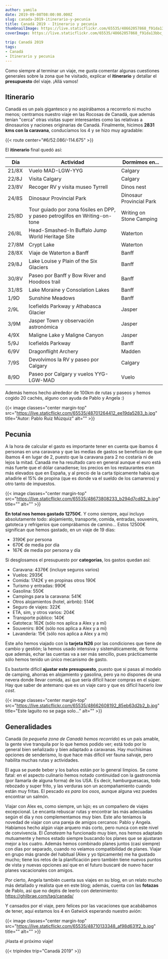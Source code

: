 ```yaml
---
author: yamila
date: 2019-09-08T08:00:00.000Z
slug: canada-2019-itinerario-y-pecunia
title: Canadá 2019 - Itinerario y pecunia
thumbnailImage: https://live.staticflickr.com/65535/48662057868_f91da13bbc_z.jpg
coverImage: https://live.staticflickr.com/65535/48662057868_f91da13bbc_b.jpg

trip: Canadá 2019
tags:
- Canadá
- Itinerario y pecunia
---
```


Como siempre al terminar un viaje, me gusta comentar algunas cuestiones generales sobre la zona que he visitado, explicar el **itinerario** y detallar el **presupuesto** del viaje. ¡Allá vamos!

<!--more-->

## Itinerario

Canadá es un país gigantesco y no aspirábamos a recorrerlo ni mucho menos; centramos nuestro viaje en las Rocosas de Canadá, que además tenían "cerca" otras visitas super interesantes como las relativas a dinosaurios y naciones originarias de Canadá. Finalmente, hicimos **2831 kms con la caravana**, conducíamos los 4 y se hizo muy agradable:

{{< route center="#6/52.086/-114.675" >}}

El **itinerario** final quedó así:

| Día   | Actividad | Dormimos en... |
|-------| --------- | ------------- |
| 21/8X | Vuelo MAD-LGW-YYG | Calgary |
| 22/8J | Visita Calgary | Calgary |
| 23/8V | Recoger RV y visita museo Tyrrell | Dinos nest |
| 24/8S | Dinosaur Provincial Park | Dinosaur Provincial Park |
| 25/8D | Tour guiado por zona fósiles en DPP, y paseo petroglifos en Writing-on-tone | Writing on Stone Camping |
| 26/8L | Head-Smashed-In Buffalo Jump World Heritage Site | Waterton |
| 27/8M | Crypt Lake | Waterton |
| 28/8X | Viaje de Waterton a Banff | Banff |
| 29/8J | Lake Louise y Plain of the Six Glaciers | Banff |
| 30/8V | Paseo por Banff y Bow River and Hoodoos trail | Banff |
| 31/8S | Lake Moraine y Consolation Lakes | Banff |
| 1/9D  | Sunshine Meadows | Banff |
| 2/9L  | Icefields Parkway y Athabasca Glacier | Jasper |
| 3/9M  | Jasper Town y observación astronómica | Jasper |
| 4/9X  | Maligne Lake y Maligne Canyon | Jasper |
| 5/9J  | Icefields Parkway | Banff |
| 6/9V  | Dragonflight Archery | Madden |
| 7/9S  | Devolvimos la RV y paseo por Calgary | Calgary |
| 8/9D  | Paseo por Calgary y vuelos YYG-LGW-MAD | Vuelo |

Además hemos hecho alrededor de 100km de rutas y paseos y hemos cogido 20 cachés, alguno con ayuda de Pablo y Angela :)

{{< image classes="center margin-top" src="https://live.staticflickr.com/65535/48701264412_ee19da5283_b.jpg" title="Autor: Pablo Ruiz Múzquiz" alt="" >}}

## Pecunia

A la hora de calcular el gasto es importante tener en cuenta que íbamos 4 personas en una caravana y que las medias de gastos se benefician de que íbamos 4 en lugar de 2, puesto que la caravana para 2 no costaría ni de lejos la mitad. Canadá me ha resultado caro en general aunque el euro está más fuerte que el dólar canadiense; los precios en los restaurantes eran más elevados que en España, y al precio de la carta típicamente había que añadirle el 15% de propina (que es donde va el sueldo de los camareros) y otro tanto de impuestos.

{{< image classes="center margin-top" src="https://live.staticflickr.com/65535/48673808233_b294d7cd82_b.jpg" title="" alt="" >}}

**En total nos hemos gastado 12750€**. Y como siempre, aquí incluyo absolutamente todo: alojamiento, transporte, comida, entradas, souvenirs, gatoteca y refrigerios que comprábamos de camino... Estos 12500€ significan que hemos gastado, en un viaje de 19 días:

* 3190€ por persona
* 670€ de media por día
* 167€ de media por persona y día

Si desglosamos el presupuesto por **categorías**, los gastos quedan así:

* Caravana: 4376€ (incluye seguros varios)
* Vuelos: 2935€
* Comida: 1742€ y en propinas otros 190€
* Turismo y entradas: 990€
* Gasolina: 550€
* Campings para la caravana: 541€
* Otros alojamientos (hotel, airbnb): 514€
* Seguro de viajes: 322€
* ETA, sim, y otros varios: 204€
* Transporte público: 140€
* Gatoteca: 162€ (sólo nos aplica a Alex y a mí)
* Souvenirs: 80€ (sólo nos aplica a Alex y a mí)
* Lavandería: 15€ (sólo nos aplica a Alex y a mí)

Este año hemos viajado con la **tarjeta N26** por las condiciones que tiene de cambio y gestión; la hemos usado intensiva y sistemáticamente, de forma que además, echar las cuentas va a ser más sencillo, pues prácticamente sólo hemos tenido un único mecanismo de gasto.

Es bastante difícil **ajustar este presupuesto**, puesto que si pasas al modelo de camping, ahorras en alojamiento y gasolina, pero ya no dispones de una nevera donde llevar comida, así que sería difícil hacer compras en el súper. Hay que saber de antemano que es un viaje caro y que es difícil hacerlo *low cost*.

{{< image classes="center margin-top" src="https://live.staticflickr.com/65535/48662608192_85eb63d2b2_b.jpg" title="Este laguito no se paga solo..." alt="" >}}

## Generalidades

Canadá (*la pequeña zona de Canadá hemos recorrido*) es un país amable, la gente vive tranquila por lo que hemos podido ver; está todo por lo general bien señalizado y bien adaptado a caravanas. Hay muchísimas opciones de senderismo, lo que hace más difícil ver fauna salvaje, pero habilita muchas rutas y actividades.

El agua se puede beber y los baños están por lo general limpios. Se come fatal: en el aspecto culinario hemos notado continuidad con la gastronomía (por llamarla de alguna forma) de los USA. Es decir, hamburguesacas, todo rebozado y super frito, y las verduras son un acompañamiento cuando están muy fritas. El pescado *es para los osos*, aunque alguna vez puedes encontrar un salmón.

Viajar con Alex es, como siempre, un lujo; es un compañero de viajes excepcional. Le encanta rebuscar rutas y encontrar las más adecuadas según el día y nos complementamos muy bien. Este año teníamos la novedad de viajar con una pareja de amigos cercanos: Pablo y Angela. Habíamos hecho algún viaje arquero más corto, pero nunca con este nivel de convivencia. El *Canateam* ha funcionado muy bien, nos hemos adaptado mutuamente y hemos estado siempre buscando los planes que se ajustaran mejor a los cuatro. Además hemos combinado planes juntos (casi siempre) con días por separado, cuando no veíamos compatibilidad de planes. Viajar en grupo más grande del habitual (Alex y yo típicamente) me ha gustado mucho; tiene los retos de la planificación pero también tiene nuevos puntos de vista y nuevas opciones así que en el futuro buscaré de nuevo hacer planes vacacionales con amigos.

Por cierto, Angela también cuenta sus viajes en su blog, en un relato mucho más detallado y realista que en este blog; además, cuenta con las **fotazas** de Pablo, así que no dejéis de leerlo con detenimiento: https://ghilbrae.com/tag/canada/

Y cansados por el viaje, pero felices por las vacaciones que acabábamos de tener, aquí estamos los 4 en Gatwick esperando nuestro avión:

{{< image classes="center margin-top" src="https://live.staticflickr.com/65535/48710133348_af98d631f2_b.jpg" title="" alt="" >}}

¡Hasta el próximo viaje!

{{< tripindex trip="Canadá 2019" >}}
